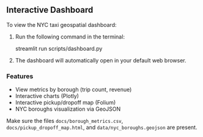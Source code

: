 
## Interactive Dashboard

To view the NYC taxi geospatial dashboard:

1. Run the following command in the terminal:

    streamlit run scripts/dashboard.py

2. The dashboard will automatically open in your default web browser.

### Features
- View metrics by borough (trip count, revenue)
- Interactive charts (Plotly)
- Interactive pickup/dropoff map (Folium)
- NYC boroughs visualization via GeoJSON

Make sure the files `docs/borough_metrics.csv`, `docs/pickup_dropoff_map.html`, and `data/nyc_boroughs.geojson` are present.

